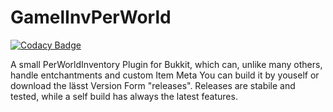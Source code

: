 # GamelInvPerWorld
[![Codacy Badge](https://api.codacy.com/project/badge/Grade/c7323d546d094422ad81f7c16d0a6f21)](https://www.codacy.com/app/KaratekHD/InvPerWorld?utm_source=github.com&amp;utm_medium=referral&amp;utm_content=gamelmc-developers/InvPerWorld&amp;utm_campaign=Badge_Grade)

A small PerWorldInventory Plugin for Bukkit, which can, unlike many others, handle entchantments and custom Item Meta
You can build it by youself or download the lässt Version Form "releases". Releases are stabile and tested, while a self build has always the latest  features. 
